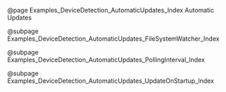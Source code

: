 @page Examples_DeviceDetection_AutomaticUpdates_Index Automatic Updates

@subpage Examples_DeviceDetection_AutomaticUpdates_FileSystemWatcher_Index

@subpage Examples_DeviceDetection_AutomaticUpdates_PollingInterval_Index

@subpage Examples_DeviceDetection_AutomaticUpdates_UpdateOnStartup_Index